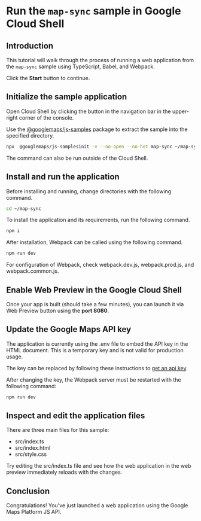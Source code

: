 # Run the `map-sync` sample in Google Cloud Shell

<walkthrough-tutorial-duration duration="10"/>

## Introduction

This tutorial will walk through the process of running a web application from
the `map-sync` sample using TypeScript, Babel, and Webpack.

Click the **Start** button to continue.

## Initialize the sample application

Open Cloud Shell by clicking the
<walkthrough-cloud-shell-icon></walkthrough-cloud-shell-icon> button in the
navigation bar in the upper-right corner of the console.

Use the [@googlemaps/js-samples](https://www.npmjs.com/package/@googlemaps/js-samples) package to 
extract the sample into the specified directory.

```bash
npx  @googlemaps/js-samplesinit -v --no-open --no-hot map-sync ~/map-sync
```

The command can also be run outside of the Cloud Shell.

## Install and run the application

Before installing and running, change directories with the following command.

```bash
cd ~/map-sync
```

To install the application and its requirements, run the following command.

```bash
npm i
```

After installation, Webpack can be called using the following command.

```bash
npm run dev
```

For configuration of Webpack, check
<walkthrough-editor-open-file filePath="map-sync/webpack.dev.js">webpack.dev.js</walkthrough-editor-open-file>,
<walkthrough-editor-open-file filePath="map-sync/webpack.prod.js">webpack.prod.js</walkthrough-editor-open-file>,
and
<walkthrough-editor-open-file filePath="map-sync/webpack.common.js">webpack.common.js</walkthrough-editor-open-file>.

## Enable Web Preview in the Google Cloud Shell

Once your app is built (should take a few minutes), you can launch it via
<walkthrough-spotlight-pointer target="cloudshell" spotlightId="devshell-web-preview-button">Web
Preview button</walkthrough-spotlight-pointer> using the **port 8080**.

## Update the Google Maps API key

The application is currently using the
<walkthrough-editor-open-file filePath="map-sync/.env">.env</walkthrough-editor-open-file>
file to embed the API key in the HTML document. This is a temporary key and is
not valid for production usage.

The key can be replaced by following these instructions to
[get an api key](https://developers.google.com/maps/documentation/javascript/get-api-key).

After changing the key, the Webpack server must be restarted with the following
command:

```bash
npm run dev
```

## Inspect and edit the application files

There are three main files for this sample:

*   <walkthrough-editor-open-file filePath="map-sync/src/index.ts">src/index.ts</walkthrough-editor-open-file>
*   <walkthrough-editor-open-file filePath="map-sync/src/index.html">src/index.html</walkthrough-editor-open-file>
*   <walkthrough-editor-open-file filePath="map-sync/src/style.css">src/style.css</walkthrough-editor-open-file>

Try editing the <walkthrough-editor-open-file filePath="map-sync/src/index.ts">src/index.ts</walkthrough-editor-open-file> file and see how the web application in the web preview immediately reloads with the changes.

## Conclusion

<walkthrough-conclusion-trophy></walkthrough-conclusion-trophy>

Congratulations! You've just launched a web application using the Google Maps
Platform JS API.
